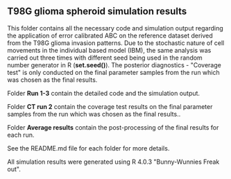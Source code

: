 ## T98G glioma spheroid simulation results ## 
This folder contains all the necessary code and simulation output regarding the application of error calibrated ABC on the reference dataset derived from the T98G glioma 
invasion patterns. Due to the stochastic nature of cell movements in the individual based model (IBM), the same analysis was carried out three times with different seed being used in the random number generator in R (**set.seed()**). The posterior diagnostics - "Coverage test" is only conducted on the final parameter samples from the run which was chosen as the final results.

Folder **Run 1-3** contain the detailed code and the simulation output. 

Folder **CT run 2** contain the coverage test results on the final parameter samples from the run which was chosen as the final results.. 

Folder **Average results** contain the post-processing of the final results for each run. 

See the README.md file for each folder for more details. 

All simulation results were generated using R 4.0.3 "Bunny-Wunnies Freak out".  

